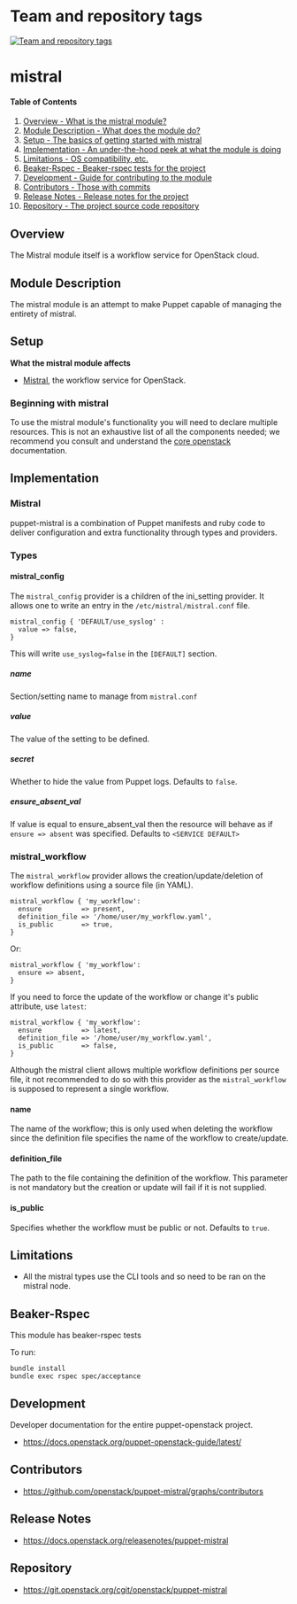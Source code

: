 Team and repository tags
========================

[![Team and repository tags](https://governance.openstack.org/tc/badges/puppet-mistral.svg)](https://governance.openstack.org/tc/reference/tags/index.html)

<!-- Change things from this point on -->

mistral
======

#### Table of Contents

1. [Overview - What is the mistral module?](#overview)
2. [Module Description - What does the module do?](#module-description)
3. [Setup - The basics of getting started with mistral](#setup)
4. [Implementation - An under-the-hood peek at what the module is doing](#implementation)
5. [Limitations - OS compatibility, etc.](#limitations)
6. [Beaker-Rspec - Beaker-rspec tests for the project](#beaker-rpsec)
7. [Development - Guide for contributing to the module](#development)
8. [Contributors - Those with commits](#contributors)
9. [Release Notes - Release notes for the project](#release-notes)
10. [Repository - The project source code repository](#repository)

Overview
--------

The Mistral module itself is a workflow service for OpenStack cloud.

Module Description
------------------

The mistral module is an attempt to make Puppet capable of managing the
entirety of mistral.

Setup
-----

**What the mistral module affects**

* [Mistral](https://docs.openstack.org/mistral/latest/), the workflow service for OpenStack.

### Beginning with mistral

To use the mistral module's functionality you will need to declare multiple
resources.  This is not an exhaustive list of all the components needed; we
recommend you consult and understand the
[core openstack](https://docs.openstack.org) documentation.


Implementation
--------------

### Mistral

puppet-mistral is a combination of Puppet manifests and ruby code to deliver
configuration and extra functionality through types and providers.

### Types

#### mistral_config

The `mistral_config` provider is a children of the ini_setting provider. It allows one to write an entry in the `/etc/mistral/mistral.conf` file.

```puppet
mistral_config { 'DEFAULT/use_syslog' :
  value => false,
}
```

This will write `use_syslog=false` in the `[DEFAULT]` section.

##### name

Section/setting name to manage from `mistral.conf`

##### value

The value of the setting to be defined.

##### secret

Whether to hide the value from Puppet logs. Defaults to `false`.

##### ensure_absent_val

If value is equal to ensure_absent_val then the resource will behave as if `ensure => absent` was specified. Defaults to `<SERVICE DEFAULT>`

### mistral_workflow

The `mistral_workflow` provider allows the creation/update/deletion of workflow definitions using a source file (in YAML).

```puppet
mistral_workflow { 'my_workflow':
  ensure          => present,
  definition_file => '/home/user/my_workflow.yaml',
  is_public       => true,
}
```

Or:

```puppet
mistral_workflow { 'my_workflow':
  ensure => absent,
}
```

If you need to force the update of the workflow or change it's public attribute, use `latest`:
```puppet
mistral_workflow { 'my_workflow':
  ensure          => latest,
  definition_file => '/home/user/my_workflow.yaml',
  is_public       => false,
}
```

Although the mistral client allows multiple workflow definitions per source file, it not recommended to do so with this provider as the `mistral_workflow` is supposed to represent a single workflow.

#### name

The name of the workflow; this is only used when deleting the workflow since the definition file specifies the name of the workflow to create/update.

#### definition_file

The path to the file containing the definition of the workflow. This parameter is not mandatory but the creation or update will fail if it is not supplied.

#### is_public

Specifies whether the workflow must be public or not. Defaults to `true`.

Limitations
------------

* All the mistral types use the CLI tools and so need to be ran on the mistral node.

Beaker-Rspec
------------

This module has beaker-rspec tests

To run:

```shell
bundle install
bundle exec rspec spec/acceptance
```

Development
-----------

Developer documentation for the entire puppet-openstack project.

* https://docs.openstack.org/puppet-openstack-guide/latest/

Contributors
------------

* https://github.com/openstack/puppet-mistral/graphs/contributors

Release Notes
-------------

* https://docs.openstack.org/releasenotes/puppet-mistral

Repository
----------

* https://git.openstack.org/cgit/openstack/puppet-mistral

